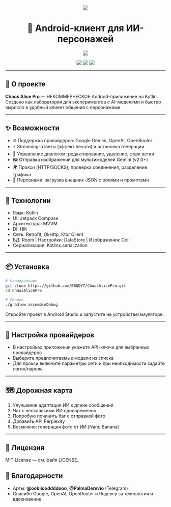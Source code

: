 <div align="center">
  <img src="https://capsule-render.vercel.app/api?type=waving&color=gradient&customColorList=12&height=200&section=header&text=Chaos%20Alice%20Pro%20%E2%9A%A1%EF%B8%8F&fontSize=50&fontColor=ffffff&animation=fadeIn&fontAlignY=35" />
  <h1>🤖 Android-клиент для ИИ-персонажей</h1>
  <img src="https://readme-typing-svg.demolab.com?font=JetBrains+Mono&size=20&duration=3000&pause=1000&color=6366F1&center=true&vCenter=true&width=700&lines=%F0%9F%94%97+Google+Gemini+%7C+OpenAI+%7C+OpenRouter;%F0%9F%93%A6+Jetpack+Compose+%7C+MVVM+%7C+Hilt;%F0%9F%8E%A8+Streaming+UI+%7C+Fork+%D0%B4%D0%B8%D0%B0%D0%BB%D0%BE%D0%B3%D0%BE%D0%B2" />
  <p>
    <img src="https://img.shields.io/github/stars/BBQQYT/ChaosAlicePro?style=for-the-badge&color=ff6b6b" />
    <img src="https://img.shields.io/github/last-commit/BBQQYT/ChaosAlicePro?style=for-the-badge&color=6366f1" />
    <img src="https://img.shields.io/github/license/BBQQYT/ChaosAlicePro?style=for-the-badge&color=10b981" />
  </p>
</div>

---

## 🚀 О проекте

**Chaos Alice Pro** — НЕКОММЕРЧЕСКОЕ Android-приложение на Kotlin. Создано как лаборатория для экспериментов с AI-моделями и быстро выросло в удобный клиент общения с персонажами.

---

## ✨ Возможности

- 🌐 Поддержка провайдеров: Google Gemini, OpenAI, OpenRouter
- ⚡ Streaming-ответы (эффект печати) и остановка генерации
- 🧵 Управление диалогом: редактирование, удаление, форк ветки
- 🖼️ Отправка изображений для мультимоделей Gemini (v2.0+)
- 🌍 Прокси (HTTP/SOCKS), проверка соединения, разделение трафика
- 🧩 Персонажи: загрузка внешних JSON с ролями и промптами

---

## 🧰 Технологии

- Язык: Kotlin
- UI: Jetpack Compose
- Архитектура: MVVM
- DI: Hilt
- Сеть: Retrofit, OkHttp, Ktor Client
- БД: Room | Настройки: DataStore | Изображения: Coil
- Сериализация: Kotlinx.serialization

---

## 📦 Установка

```bash
# Клонирование
git clone https://github.com/BBQQYT/ChaosAlicePro.git
cd ChaosAlicePro

# Сборка
./gradlew assembleDebug
```

Откройте проект в Android Studio и запустите на устройстве/эмуляторе.

---

## 🔧 Настройка провайдеров

- В настройках приложения укажите API-ключи для выбранных провайдеров
- Выберите предпочитаемые модели из списка
- Для прокси включите параметры сети и при необходимости задайте логин/пароль

---

## 🗺️ Дорожная карта

1. Улучшение адаптации ИИ к длине сообщений
2. Чат с несколькими ИИ одновременно
3. Попробую починить баг с отправкой фото
4. Добавить API Perplexity
5. Возможно: генерация фото от ИИ (Nano Banana)

---

## 📄 Лицензия

MIT License — см. файл LICENSE.

## 🙏 Благодарности

- Арты: **@oobiiooddddooo**, **@PalmaDerevio** (Telegram)
- Спасибо Google, OpenAI, OpenRouter и Яндексу за технологии и вдохновение
